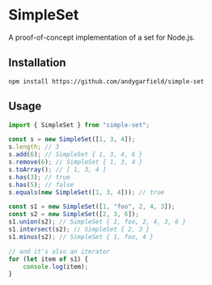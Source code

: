 # SimpleSet

A proof-of-concept implementation of a set for Node.js.

## Installation
```
npm install https://github.com/andygarfield/simple-set
```

## Usage

```javascript
import { SimpleSet } from "simple-set";

const s = new SimpleSet([1, 3, 4]);
s.length; // 3
s.add(6); // SimpleSet { 1, 3, 4, 6 }
s.remove(6); // SimpleSet { 1, 3, 4 }
s.toArray(); // [ 1, 3, 4 ]
s.has(3); // true
s.has(5); // false
s.equals(new SimpleSet([1, 3, 4])); // true

const s1 = new SimpleSet([1, "foo", 2, 4, 3]);
const s2 = new SimpleSet([2, 3, 6]);
s1.union(s2); // SimpleSet { 1, foo, 2, 4, 3, 6 }
s1.intersect(s2); // SimpleSet { 2, 3 }
s1.minus(s2); // SimpleSet { 1, foo, 4 }

// and it's also an iterator
for (let item of s1) {
    console.log(item);
}
```
